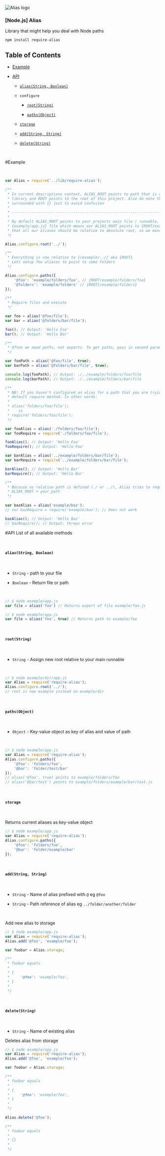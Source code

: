 ![Alias logo](https://raw.githubusercontent.com/manuelvulp/require-alias/master/img/alias.jpg)

### [Node.js] Alias

Library that might help you deal with Node paths 


```
npm install require-alias
```

## Table of Contents

- [Example](#example)

- [API](#api)
  - [`alias(String, Boolean)`](#aliasstring-boolean)
 
  - `configure`

    - [`root(String)`](#rootstring)

    - [`paths(Object)`](#pathsobject)
    
  - [`storage`](#storage)

  - [`add(String, String)`](#addstring-string)

  - [`delete(String)`](#deletestring)

&nbsp;


#Example

&nbsp;

```javascript
var Alias = require('../lib/require-alias');

/**
 * In current descriptions context, ALIAS_ROOT points to path that is currently set as root in Alias 
 * library and ROOT points to the root of this project. Also do note that all directories are 
 * surrounded with {} just to avoid confusion
 *
 * -------------------------------------------------------------------------------------------------
 *
 * By default ALIAS_ROOT points to your projects main file / runnable. Currently we are running 
 * {example/app.js} file which means our ALIAS_ROOT points to {ROOT/example/} folder. Say we wanted 
 * that all our aliases should be relative to absolute root, so we manually configure this.
 */

Alias.configure.root('../');

/**
 * Everything is now relative to {/example/../} aka {ROOT}
 * Lets setup few aliases to point to some folders
 */

Alias.configure.paths({
    '@foo': 'example/folders/foo', // {ROOT/example/folders/foo}
    '@folders': 'example/folders' // {ROOT}/example/folders}
});

/**
 * Require files and execute
 */

var foo = alias('@foo/file');
var bar = alias('@folders/bar/file');

foo(); // Output: 'Hello Foo'
bar(); // Output: 'Hello Bar' 

/**
 * Often we need paths, not exports. To get paths, pass in second parameter as 'true' to alias
 */

var fooPath = alias('@foo/file', true);
var barPath = alias('@folders/bar/file', true);

console.log(fooPath); // Output: ./../example/folders/foo/file
console.log(barPath); // Output: ./../example/folders/bar/file

/**
 * NB! If you haven't configured an alias for a path that you are trying to require, it will use the
 * default require method. In other words:
 *
 * alias('folders/foo/file');
 *    is
 * require('folders/foo/file');
 */

var fooAlias = alias('./folders/foo/file');
var fooRequire = require('./folders/foo/file');

fooAlias(); // Output: 'Hello Foo'
fooRequire(); // Output: 'Hello Foo'

var barAlias = alias('../example/folders/bar/file');
var barRequire = require('../example/folders/bar/file');

barAlias(); // Output: 'Hello Bar'
barRequire(); // Output: 'Hello Bar'

/**
 * Because no relative path is defined (./ or ../), Alias tries to require this file as
 * ALIAS_ROOT + your_path
 */
 
var bazAlias = alias('example/baz'); 
// var bazRequire = require('example/baz'); // Does not work

bazAlias(); // Output: 'Hello Baz'
// bazRequire(); // Output: throws error
```


#API
List of all available methods

&nbsp;

#### `alias(String, Boolean)`

&nbsp;

- `String` - path to your file

- `Boolean` - Return file or path

&nbsp;

```javascript
// $ node example/app.js
var file = alias('foo') // Returns export of file example/foo.js
```


```javascript
// $ node example/app.js
var file = alias('foo', true) // Returns path to example/foo
```

&nbsp;

#### `root(String)`

&nbsp;

- `String` - Assign new root relative to your main runnable

&nbsp;

```javascript
// $ node example/dir/app.js
var Alias = require('require-alias');
Alias.configure.root('../');
// root is now example instead on example/dir
```

&nbsp;

#### `paths(Object)`

&nbsp;

- `Object` - Key-value object as key of alias and value of path

&nbsp;

```javascript
// $ node example/app.js
var Alias = require('require-alias');
Alias.configure.paths({
    '@foo': 'folders/foo',
    '@bar': 'folder/test/bar'
});
// alias('@foo', true) points to example/folders/foo
// alias('@bar/test') points to example/folders/example/bar/test.js
```

&nbsp;

#### `storage`

&nbsp;

Returns current aliases as key-value object

```javascript
// $ node example/app.js
var Alias = require('require-alias');
Alias.configure.paths({
    '@foo': 'folders/foo',
    '@bar': 'folder/example/bar'
});
```

&nbsp;

#### `add(String, String)`

&nbsp;

- `String` - Name of alias prefixed with `@` eg `@foo`
&nbsp;

- `String` - Path reference of alias eg `../folder/another/folder`

&nbsp;


Add new alias to storage

```javascript
// $ node example/app.js
var Alias = require('require-alias');
Alias.add('@foo', 'example/foo');

var foobar = Alias.storage;

/** 
 * foobar equals
 * 
 * {
 *     '@foo': 'example/foo',
 * }
 * 
 */
```

&nbsp;

#### `delete(String)`

&nbsp;

- `String` - Name of existing alias
&nbsp;

Deletes alias from storage

```javascript
// $ node example/app.js
var Alias = require('require-alias');
Alias.add('@foo', 'example/foo');

var foobar = Alias.storage;

/** 
 * foobar equals
 * 
 * {
 *     '@foo': 'example/foo',
 * }
 * 
 */
 
Alias.delete('@foo');

/** 
 * foobar equals
 * 
 * {}
 * 
 */
 
```

